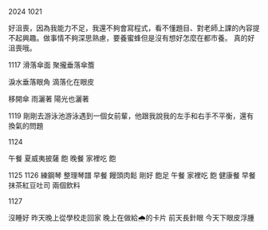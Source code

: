 2024
1021

好沮喪，因為我能力不足，我還不夠會寫程式，看不懂題目、對老師上課的內容提不起興趣。做事情不夠深思熟慮，要養蜜蜂但是沒有想好怎麼在都市養。
真的好沮喪哦。

1117
滑落傘面 聚攏垂落傘簷

淚水垂落眼角 滴落化在眼皮

移開傘 雨灑著 陽光也灑著

1119
 剛剛去游泳池游泳遇到一個女前輩，他跟我說我的左手和右手不平衡，還有換氣的問題

1124

午餐 夏威夷披薩 飽
晚餐 家裡吃 飽

1125 1126
練鋼琴 整理琴譜
早餐 饅頭肉鬆 剛好 飽足
午餐 家裡吃 飽 健康餐
早餐 抹茶紅豆吐司 兩個飲料

1127

沒睡好 
昨天晚上從學校走回家
晚上在做給🌧️的卡片
前天長針眼 今天下眼皮浮腫

